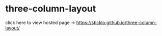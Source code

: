 # three-column-layout

click here to view hosted page -> https://sticklo.github.io/three-column-layout/
